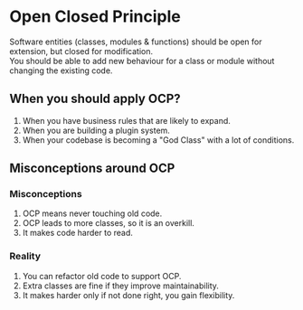 # Open Closed Principle
Software entities (classes, modules & functions) should be open for extension, but closed for modification.  
You should be able to add new behaviour for a class or module without changing the existing code.

## When you should apply OCP?
1. When you have business rules that are likely to expand.
2. When you are building a plugin system.
3. When your codebase is becoming a "God Class" with a lot of conditions.

## Misconceptions around OCP

### Misconceptions
1. OCP means never touching old code.
2. OCP leads to more classes, so it is an overkill.
3. It makes code harder to read.

### Reality
1. You can refactor old code to support OCP.
2. Extra classes are fine if they improve maintainability.
3. It makes harder only if not done right, you gain flexibility.